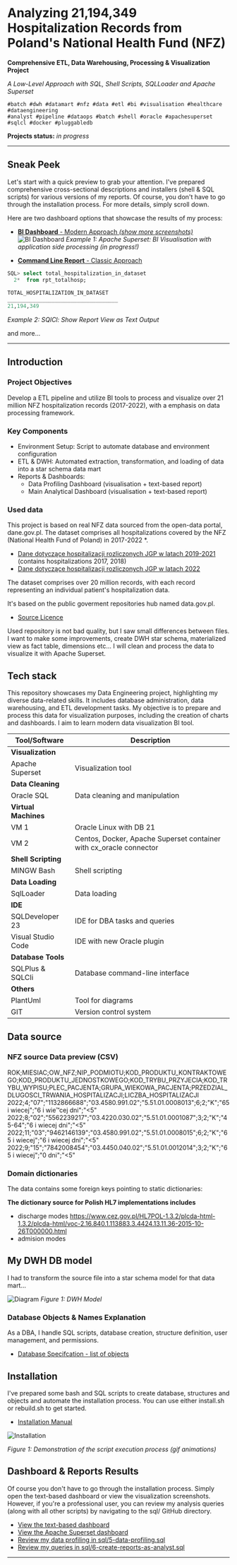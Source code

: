 # Analyzing 21,194,349 Hospitalization Records from Poland's National Health Fund (NFZ)
**Comprehensive  ETL, Data Warehousing, Processing & Visualization Project**

 _A Low-Level Approach with SQL, Shell Scripts, SQLLoader and Apache Superset_

```keywords
#batch #dwh #datamart #nfz #data #etl #bi #visualisation #healthcare #dataengineering
#analyst #pipeline #dataops #batch #shell #oracle #apachesuperset #sqlcl #docker #pluggabledb
```

**Projects status:** *in progress*

---


## Sneak Peek
Let's start with a quick preview to grab your attention. I've prepared comprehensive cross-sectional descriptions and installers (shell & SQL scripts) for various versions of my reports. Of course, you don't have to go through the installation process. For more details, simply scroll down. 

Here are two dashboard options that showcase the results of my process:

- [**BI Dashboard** - Modern Approach _(show more screenshots)_](_dashboard-preview/dashboard-superset.md) 
 ![**BI Dashboard**](_dashboard-preview/assets/as-dashboard.png)
*Example 1: Apache Superset: BI Visualisation with application side processing (in progress!)*

- [**Command Line Report** - Classic Approach](_dashboard-preview/dashboard-as-text.md)
```sql
SQL> select total_hospitalization_in_dataset
  2*  from rpt_totalhosp;
  
TOTAL_HOSPITALIZATION_IN_DATASET
___________________________________
21,194,349
```

*Example 2: SQlCl: Show Report View as Text Output*

and more...

---
## Introduction
### Project Objectives
Develop a ETL pipeline and utilize BI tools to process and visualize over 21 million NFZ hospitalization records (2017-2022), with a emphasis on data processing framework.

### Key Components
- Environment Setup: Script to automate database and environment configuration
- ETL & DWH: Automated extraction, transformation, and loading of data into a star schema data mart
- Reports & Dashboards:
    - Data Profiling Dashboard (visualisation + text-based report)
    - Main Analytical Dashboard (visualisation + text-based report)

### Used data
This project is based on real NFZ data sourced from the open-data portal, dane.gov.pl.
The dataset comprises all hospitalizations covered by the NFZ (National Health Fund of Poland) in 2017-2022 *.

- [Dane dotyczące hospitalizacji rozliczonych JGP w latach 2019-2021 ](https://dane.gov.pl/pl/dataset/3009,dane-dotyczace-hospitalizacji-rozliczonych-jgp-w-l/resource/45162) (contains hospitalizations 2017, 2018)
- [Dane dotyczące hospitalizacji rozliczonych JGP w latach 2022 ](https://dane.gov.pl/pl/dataset/3009,dane-dotyczace-hospitalizacji-rozliczonych-jgp-w-l/resource/54046)

The dataset comprises over 20 million records, with each record representing an individual patient's hospitalization data.

It's based on the public goverment repositories hub named data.gov.pl.

- [Source Licence](https://creativecommons.org/publicdomain/zero/1.0/legalcode.pl)

Used repository is not bad quality, but I saw small differences between files. I want to make some improvements, create DWH star schema, materialized view as fact table, dimensions etc...
I will clean and process the data to visualize it with Apache Superset.



## Tech stack 
This repository showcases my Data Engineering project, highlighting my diverse data-related skills. 
It includes database administration, data warehousing, and ETL development tasks.
My objective is to prepare and process this data for visualization purposes, including the creation of charts and dashboards. I aim to learn modern data visualization BI tool.

| Tool/Software           | Description                           |
|-------------------------|---------------------------------------|
| **Visualization**       |                                       |
| Apache Superset        | Visualization tool                    |
| **Data Cleaning**       |                                       |
| Oracle SQL             | Data cleaning and manipulation        |
| **Virtual Machines**    |                                       |
| VM 1                    | Oracle Linux with DB 21               |
| VM 2                    | Centos, Docker, Apache Superset container with cx_oracle connector |
| **Shell Scripting**     |                                       |
| MINGW Bash              | Shell scripting                       |
| **Data Loading**        |                                       |
| SqlLoader               | Data loading                          |
| **IDE**                 |                                       |
| SQLDeveloper 23         | IDE for DBA tasks and queries         |
| Visual Studio Code      | IDE with new Oracle plugin            |
| **Database Tools**      |                                       |
| SQLPlus & SQLCli        | Database command-line interface      |
| **Others**              |                                       |
| PlantUml                | Tool for diagrams                     |
| GIT                     | Version control system                |
 
## Data source
### NFZ source Data preview (CSV)
ROK;MIESIAC;OW_NFZ;NIP_PODMIOTU;KOD_PRODUKTU_KONTRAKTOWEGO;KOD_PRODUKTU_JEDNOSTKOWEGO;KOD_TRYBU_PRZYJECIA;KOD_TRYBU_WYPISU;PLEC_PACJENTA;GRUPA_WIEKOWA_PACJENTA;PRZEDZIAL_DLUGOSCI_TRWANIA_HOSPITALIZACJI;LICZBA_HOSPITALIZACJI
2022;4;"07";"1132866688";"03.4580.991.02";"5.51.01.0008013";6;2;"K";"65 i wiecej";"6 i wie™cej dni";"<5"
2022;8;"02";"5562239217";"03.4220.030.02";"5.51.01.0001087";3;2;"K";"45-64";"6 i wiecej dni";"<5"
2022;11;"03";"9462146139";"03.4580.991.02";"5.51.01.0008015";6;2;"K";"65 i wiecej";"6 i wiecej dni";"<5"
2022;9;"15";"7842008454";"03.4450.040.02";"5.51.01.0012014";3;2;"K";"65 i wiecej";"0 dni";"<5"
### Domain dictionaries
The data contains some foreign keys pointing to static dictionaries:

**The dictionary source for Polish HL7 implementations includes**
- discharge modes https://www.cez.gov.pl/HL7POL-1.3.2/plcda-html-1.3.2/plcda-html/voc-2.16.840.1.113883.3.4424.13.11.36-2015-10-26T000000.html
- admision modes

## My DWH DB model
I had to transform the source file into a star schema model for that data mart...

![Diagram](assets/diagram/diagram.png)
*Figure 1: DWH Model*

### Database Objects & Names Explanation
As a DBA, I handle SQL scripts, database creation, structure definition, user management, and permissions.

- [Database Specifcation - list of objects](docs/database.md)

## Installation
I've prepared some bash and SQL scripts to create database, structures and objects and automate the installation process. You can use either install.sh or rebuild.sh to get started.

- [Installation Manual](docs/install.md)

![Installation](assets/install.gif)

*Figure 1: Demonstration of the script execution process (gif animations)*

## Dashboard & Reports Results
Of course you don't have to go through the installation process. Simply open the text-based dashboard or view the visualization screenshots. However, if you're a professional user, you can review my analysis queries (along with all other scripts) by navigating to the sql/ GitHub directory.

- [View the text-based dashboard](_dashboard-preview/dashboard-as-text.md)
- [View the Apache Superset dashboard](_dashboard-preview/dashboard-superset.md)
- [Review my data profiling in sql/5-data-profiling.sql](sql/5-data-profiling.sql)
- [Review my queries in sql/6-create-reports-as-analyst.sql](sql/5-create-reports-as-analyst.sql)

---
